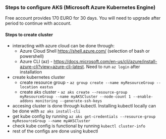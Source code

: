 ### Steps to configure AKS (Microsoft Azure Kubernetes Engine)
Free account provides 170 EURO for 30 days. You will need to upgrade after period to continue with account.
#### Steps to create cluster
- interacting with azure cloud can be done through:
    - Azure Cloud Shell https://shell.azure.com/ (selection of bash or powershell)
    - Azure CLI (az) - https://docs.microsoft.com/en-us/cli/azure/install-azure-cli?view=azure-cli-latest. Need to run `az login` after installation
- create kubernetes cluster
    - create resource group - `az group create --name myResourceGroup --location eastus`
    - create aks cluster - `az aks create --resource-group myResourceGroup --name myAKSCluster --node-count 1 --enable-addons monitoring --generate-ssh-keys`
- accesing cluster is done through kubectl. Installing kubectl locally can be done with `az aks install-cli`
- get kube config by running `az aks get-credentials --resource-group myResourceGroup --name myAKSCluster`
- check kube config is functional by running `kubectl cluster-info`
- rest of the configs are done using kubectl
